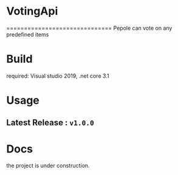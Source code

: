 # VotingApi
==============================
Pepole can vote on any predefined items


# Build
required: Visual studio 2019, .net core 3.1

# Usage

## Latest Release : `v1.0.0`

# Docs

the project is under construction.

